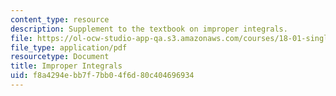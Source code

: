 ```yaml
---
content_type: resource
description: Supplement to the textbook on improper integrals.
file: https://ol-ocw-studio-app-qa.s3.amazonaws.com/courses/18-01-single-variable-calculus-fall-2006/f8a4294ebb7f7bb04f6d80c404696934_int_imp_integrl.pdf
file_type: application/pdf
resourcetype: Document
title: Improper Integrals
uid: f8a4294e-bb7f-7bb0-4f6d-80c404696934
---
```

